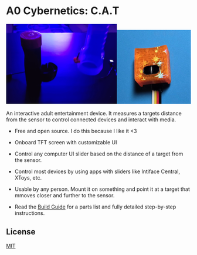 # A0 Cybernetics: C.A.T
<img src="/Documents/READMEPics/liveControl.gif" alt="liveControl" width=60%><img src="/Documents/READMEPics/C.A.T_Sensor.jpg" alt="C.A.T_Sensor" width=40%>

An interactive adult entertainment device. It measures a targets distance from the sensor to control connected devices and interact with media.

- Free and open source. I do this because I like it <3

- Onboard TFT screen with customizable UI

- Control any computer UI slider based on the distance of a target from the sensor.

- Control most devices by using apps with sliders like Intiface Central, XToys, etc.

- Usable by any person.  Mount it on something and point it at a target that mmoves closer and further to the sensor.

- Read the [Build Guide](Documents/buildGuide.txt) for a parts list and fully detailed step-by-step instructions.

## License

[MIT](https://choosealicense.com/licenses/mit/)
